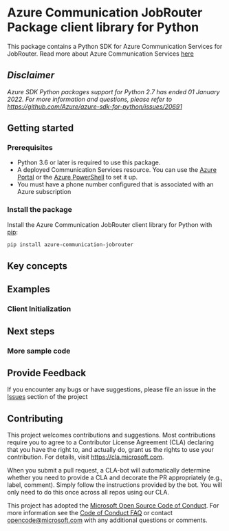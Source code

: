 # Azure Communication JobRouter Package client library for Python

This package contains a Python SDK for Azure Communication Services for JobRouter.
Read more about Azure Communication Services [here](https://docs.microsoft.com/azure/communication-services/overview)

[//]: # ([Source code]&#40;https://github.com/Azure/azure-sdk-for-python/blob/main/sdk/communication/azure-communication-jobrouter&#41; | [Package &#40;Pypi&#41;]&#40;https://pypi.org/project/azure-communication-sms/&#41; | [API reference documentation]&#40;https://github.com/Azure/azure-sdk-for-python/blob/main/sdk/communication/azure-communication-sms&#41; | [Product documentation]&#40;https://docs.microsoft.com/azure/communication-services/quickstarts/telephony-sms/send?pivots=programming-language-python&#41;)

## _Disclaimer_

_Azure SDK Python packages support for Python 2.7 has ended 01 January 2022. For more information and questions, please refer to https://github.com/Azure/azure-sdk-for-python/issues/20691_

## Getting started

### Prerequisites

- Python 3.6 or later is required to use this package.
- A deployed Communication Services resource. You can use the [Azure Portal](https://docs.microsoft.com/azure/communication-services/quickstarts/create-communication-resource?tabs=windows&pivots=platform-azp) or the [Azure PowerShell](https://docs.microsoft.com/powershell/module/az.communication/new-azcommunicationservice) to set it up.
- You must have a phone number configured that is associated with an Azure subscription

### Install the package

Install the Azure Communication JobRouter client library for Python with [pip](https://pypi.org/project/pip/):

```bash
pip install azure-communication-jobrouter
```

## Key concepts

## Examples

### Client Initialization


## Next steps

### More sample code


## Provide Feedback

If you encounter any bugs or have suggestions, please file an issue in the [Issues](https://github.com/Azure/azure-sdk-for-python/issues) section of the project

## Contributing

This project welcomes contributions and suggestions.  Most contributions require you to agree to a
Contributor License Agreement (CLA) declaring that you have the right to, and actually do, grant us the rights to use your contribution. For details, visit https://cla.microsoft.com.

When you submit a pull request, a CLA-bot will automatically determine whether you need to provide a CLA and decorate the
PR appropriately (e.g., label, comment). Simply follow the instructions provided by the bot. You will only need to do this once across all repos using our CLA.

This project has adopted the [Microsoft Open Source Code of Conduct](https://opensource.microsoft.com/codeofconduct/).
For more information see the [Code of Conduct FAQ](https://opensource.microsoft.com/codeofconduct/faq/) or contact [opencode@microsoft.com](mailto:opencode@microsoft.com) with any additional questions or comments.

<!-- LINKS -->
[azure_core]: https://github.com/Azure/azure-sdk-for-python/blob/main/sdk/core/azure-core/README.md